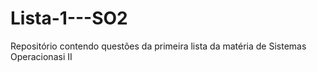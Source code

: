 # Lista-1---SO2
Repositório contendo questões da primeira lista da matéria de Sistemas Operacionasi II
